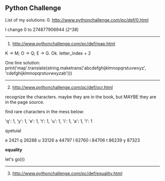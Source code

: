 ## Python Challenge
List of my solutions:
0. http://www.pythonchallenge.com/pc/def/0.html

I change 0 to 274877906944 (*2^38*)

---
1. http://www.pythonchallenge.com/pc/def/map.html 

K -> M; O -> Q; E -> G. Ok. letter_index + 2

One line solution:
print('map'.translate(string.maketrans('abcdefghijklmnopqrstuvwxyz', 'cdefghijklmnopqrstuvwxyzab')))

---
2. http://www.pythonchallenge.com/pc/def/ocr.html

recognize the characters. maybe they are in the book,
but MAYBE they are in the page source.

find rare characters in the mess below:

'q': 1, 
'y': 1, 
'e': 1, 
't': 1, 
'u': 1, 
'i': 1, 
'a': 1,
'l': 1

qyetuial

e 2421
q 26288
u 33126
a 44797
l 62760
i 84706
t 86239
y 87323

**equality**

let's go)))

---
3. http://www.pythonchallenge.com/pc/def/equality.html




